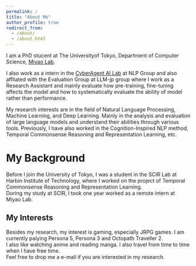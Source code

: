 ```yaml
---
permalink: /
title: "About Me"
author_profile: true
redirect_from: 
  - /about/
  - /about.html
---
```




I am a PhD stucent at The Universityof Tokyo, Department of Computer Science, [Miyao Lab](https://mynlp.is.s.u-tokyo.ac.jp/ja/index).  

I also work as a intern in the [CyberAgent AI Lab](https://cyberagent.ai/ailab/) at NLP Group and also affliated with the Evaluation Group at LLM-jp group where I work as a Research Assistant and mainly evaluate how pre-training, fine-tuning affects the model and how to systematically evaluate the ability of model rather than performance.  
  
My research interests are in the field of Natural Language Processing, Machine Learning, and Deep Learning. Mainly in the analysis and evaluation of large language models and understand their abilities through various tools. Previously, I have also worked in the Cognition-Inspired NLP method, Temporal Commonsense Reasoning and Representation Learning, etc. 


My Background
======
Before I join the University of Tokyo, I was a student in the SCIR Lab at Harbin Institute of Technology, where I worked on the project of Temporal Commonsense Reasoning and Representation Learning.  
During my study at SCIR, I took one year worked as a remote intern at Miyao Lab.

My Interests
------
Besides my research, my interest is gaming, especially JRPG games. I am currently palying Persona 5, Persona 3 and Octopath Traveller 2.    
I also like watching anime and reading manga. I also travel from time to time when I have free time.  
Feel free to drop me a e-mail if you are interested in my research.

